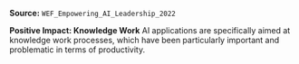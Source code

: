 **Source:** `WEF_Empowering_AI_Leadership_2022`

**Positive Impact: Knowledge Work**
AI applications are specifically aimed at knowledge work processes, which have been particularly important and problematic in terms of productivity.

